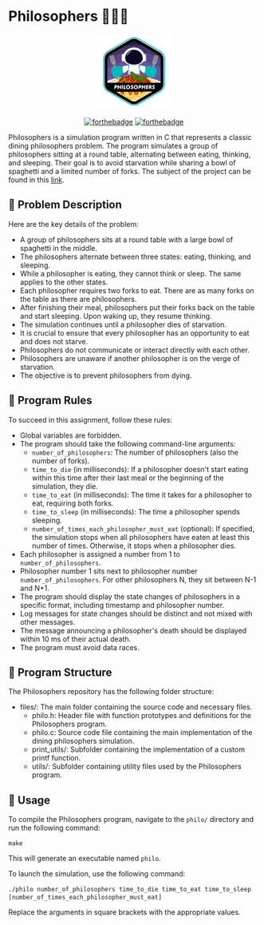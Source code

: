 # Philosophers 🍝💭💤

<div align=center>

  ![badge](https://raw.githubusercontent.com/angelamcosta/angelamcosta/main/42_badges/philosopherse.png)

  [![forthebadge](https://forthebadge.com/images/badges/made-with-c.svg)](https://forthebadge.com)  [![forthebadge](https://forthebadge.com/images/badges/built-by-codebabes.svg)](https://forthebadge.com)
</div>

Philosophers is a simulation program written in C that represents a classic dining philosophers problem. The program simulates a group of philosophers sitting at a round table, alternating between eating, thinking, and sleeping. Their goal is to avoid starvation while sharing a bowl of spaghetti and a limited number of forks. The subject of the project can be found in this [link](https://raw.githubusercontent.com/angelamcosta/philosophers/main/en.subject.pdf).

## 📜 Problem Description

Here are the key details of the problem:

- A group of philosophers sits at a round table with a large bowl of spaghetti in the middle.
- The philosophers alternate between three states: eating, thinking, and sleeping.
- While a philosopher is eating, they cannot think or sleep. The same applies to the other states.
- Each philosopher requires two forks to eat. There are as many forks on the table as there are philosophers.
- After finishing their meal, philosophers put their forks back on the table and start sleeping. Upon waking up, they resume thinking.
- The simulation continues until a philosopher dies of starvation.
- It is crucial to ensure that every philosopher has an opportunity to eat and does not starve.
- Philosophers do not communicate or interact directly with each other.
- Philosophers are unaware if another philosopher is on the verge of starvation.
- The objective is to prevent philosophers from dying.

## 🚦 Program Rules

To succeed in this assignment, follow these rules:

- Global variables are forbidden.
- The program should take the following command-line arguments:
  - `number_of_philosophers`: The number of philosophers (also the number of forks).
  - `time_to_die` (in milliseconds): If a philosopher doesn't start eating within this time after their last meal or the beginning of the simulation, they die.
  - `time_to_eat` (in milliseconds): The time it takes for a philosopher to eat, requiring both forks.
  - `time_to_sleep` (in milliseconds): The time a philosopher spends sleeping.
  - `number_of_times_each_philosopher_must_eat` (optional): If specified, the simulation stops when all philosophers have eaten at least this number of times. Otherwise, it stops when a philosopher dies.
- Each philosopher is assigned a number from 1 to `number_of_philosophers`.
- Philosopher number 1 sits next to philosopher number `number_of_philosophers`. For other philosophers N, they sit between N-1 and N+1.
- The program should display the state changes of philosophers in a specific format, including timestamp and philosopher number.
- Log messages for state changes should be distinct and not mixed with other messages.
- The message announcing a philosopher's death should be displayed within 10 ms of their actual death.
- The program must avoid data races.

## 📂 Program Structure

The Philosophers repository has the following folder structure:

- files/: The main folder containing the source code and necessary files.
  - philo.h: Header file with function prototypes and definitions for the Philosophers program.
  - philo.c: Source code file containing the main implementation of the dining philosophers simulation.
  - print_utils/: Subfolder containing the implementation of a custom printf function.
  - utils/: Subfolder containing utility files used by the Philosophers program.

## 🚀 Usage

To compile the Philosophers program, navigate to the `philo/` directory and run the following command:

```
make
```

This will generate an executable named `philo`.

To launch the simulation, use the following command:

```
./philo number_of_philosophers time_to_die time_to_eat time_to_sleep [number_of_times_each_philosopher_must_eat]
```

Replace the arguments in square brackets with the appropriate values.
